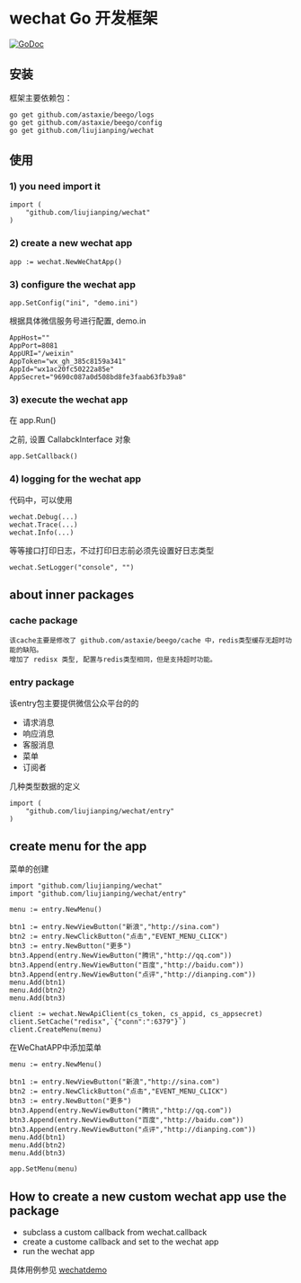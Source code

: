 # wechat Go 开发框架

[![GoDoc](http://godoc.org/github.com/liujianping/wechat?status.png)](http://godoc.org/github.com/liujianping/wechat)

##  安装
	
框架主要依赖包：

	go get github.com/astaxie/beego/logs
	go get github.com/astaxie/beego/config
	go get github.com/liujianping/wechat

##  使用

### 1) you need import it

	import (
		"github.com/liujianping/wechat"
	)

### 2) create a new wechat app

	app := wechat.NewWeChatApp()

### 3) configure the wechat app

	app.SetConfig("ini", "demo.ini")

根据具体微信服务号进行配置, demo.in

	AppHost=""
	AppPort=8081
	AppURI="/weixin"
	AppToken="wx_gh_385c8159a341"
	AppId="wx1ac20fc50222a85e"
	AppSecret="9690c087a0d508bd8fe3faab63fb39a8"


### 3) execute the wechat app

在
	app.Run()

之前, 设置 CallabckInterface 对象

	app.SetCallback()
	
### 4) logging for the wechat app

代码中，可以使用

	wechat.Debug(...)
	wechat.Trace(...)
	wechat.Info(...)

等等接口打印日志，不过打印日志前必须先设置好日志类型

	wechat.SetLogger("console", "")

## about inner packages

### cache package
	
	该cache主要是修改了 github.com/astaxie/beego/cache 中，redis类型缓存无超时功能的缺陷。
	增加了 redisx 类型, 配置与redis类型相同，但是支持超时功能。

### entry package

该entry包主要提供微信公众平台的的

- 请求消息
- 响应消息
- 客服消息
- 菜单
- 订阅者

几种类型数据的定义

	import (
		"github.com/liujianping/wechat/entry"
	)

## create menu for the app

菜单的创建

	import "github.com/liujianping/wechat"
	import "github.com/liujianping/wechat/entry"

	menu := entry.NewMenu()

	btn1 := entry.NewViewButton("新浪","http://sina.com")
	btn2 := entry.NewClickButton("点击","EVENT_MENU_CLICK")
	btn3 := entry.NewButton("更多")
	btn3.Append(entry.NewViewButton("腾讯","http://qq.com"))
	btn3.Append(entry.NewViewButton("百度","http://baidu.com"))
	btn3.Append(entry.NewViewButton("点评","http://dianping.com"))
	menu.Add(btn1)
	menu.Add(btn2)
	menu.Add(btn3)

	client := wechat.NewApiClient(cs_token, cs_appid, cs_appsecret)
	client.SetCache("redisx",`{"conn":":6379"}`)
	client.CreateMenu(menu)

在WeChatAPP中添加菜单

	menu := entry.NewMenu()

	btn1 := entry.NewViewButton("新浪","http://sina.com")
	btn2 := entry.NewClickButton("点击","EVENT_MENU_CLICK")
	btn3 := entry.NewButton("更多")
	btn3.Append(entry.NewViewButton("腾讯","http://qq.com"))
	btn3.Append(entry.NewViewButton("百度","http://baidu.com"))
	btn3.Append(entry.NewViewButton("点评","http://dianping.com"))
	menu.Add(btn1)
	menu.Add(btn2)
	menu.Add(btn3)

	app.SetMenu(menu)

## How to create a new custom wechat app use the package

- subclass a custom callback from wechat.callback 
- create a custome callback and set to the wechat app
- run the wechat app

具体用例参见 [wechatdemo](https://github.com/liujianping/wechatdemo)
